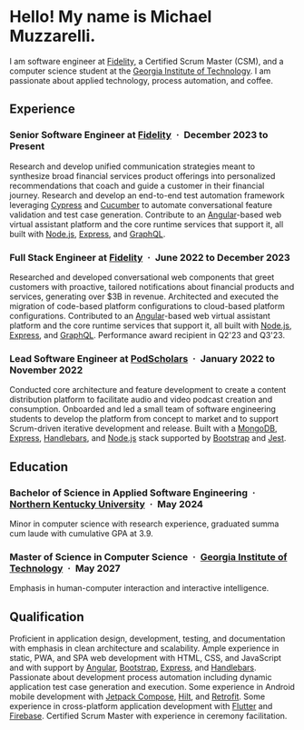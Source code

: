 # Hello! My name is Michael Muzzarelli.

I am software engineer at [Fidelity](https://www.fidelity.com/), a Certified Scrum Master (CSM), and a computer science student at the [Georgia Institute of Technology](https://www.gatech.edu/). I am passionate about applied technology, process automation, and coffee.

## Experience

### Senior Software Engineer at [Fidelity](https://www.fidelity.com/)&ensp;·&ensp;December 2023 to Present
Research and develop unified communication strategies meant to synthesize broad financial services product offerings into personalized recommendations that coach and guide a customer in their financial journey. Research and develop an end-to-end test automation framework leveraging [Cypress](https://www.cypress.io/) and [Cucumber](https://cucumber.io/) to automate conversational feature validation and test case generation. Contribute to an [Angular](https://angular.io/)-based web virtual assistant platform and the core runtime services that support it, all built with [Node.js](https://nodejs.dev/), [Express](https://expressjs.com/), and [GraphQL](https://graphql.org/).

### Full Stack Engineer at [Fidelity](https://www.fidelity.com/)&ensp;·&ensp;June 2022 to December 2023
Researched and developed conversational web components that greet customers with proactive, tailored notifications about financial products and services, generating over $3B in revenue. Architected and executed the migration of code-based platform configurations to cloud-based platform configurations. Contributed to an [Angular](https://angular.io/)-based web virtual assistant platform and the core runtime services that support it, all built with [Node.js](https://nodejs.dev/), [Express](https://expressjs.com/), and [GraphQL](https://graphql.org/). Performance award recipient in Q2'23 and Q3'23.

### Lead Software Engineer at [PodScholars](https://podscholars.com/)&ensp;·&ensp;January 2022 to November 2022
Conducted core architecture and feature development to create a content distribution platform to facilitate audio and video podcast creation and consumption. Onboarded and led a small team of software engineering students to develop the platform from concept to market and to support Scrum-driven iterative development and release. Built with a [MongoDB](https://www.mongodb.com/), [Express](https://expressjs.com/), [Handlebars](https://handlebarsjs.com/), and [Node.js](https://nodejs.dev/) stack supported by [Bootstrap](https://getbootstrap.com/) and [Jest](https://jestjs.io/).

## Education

### Bachelor of Science in Applied Software Engineering&ensp;·&ensp;[Northern Kentucky University](https://www.nku.edu/)&ensp;·&ensp;May 2024
Minor in computer science with research experience, graduated summa cum laude with cumulative GPA at 3.9.

### Master of Science in Computer Science&ensp;·&ensp;[Georgia Institute of Technology](https://www.gatech.edu/)&ensp;·&ensp;May 2027
Emphasis in human-computer interaction and interactive intelligence.

## Qualification
Proficient in application design, development, testing, and documentation with emphasis in clean architecture and scalability. Ample experience in static, PWA, and SPA web development with HTML, CSS, and JavaScript and with support by [Angular](https://angular.io/), [Bootstrap](https://getbootstrap.com/), [Express](http://expressjs.com/), and [Handlebars](https://handlebarsjs.com/). Passionate about development process automation including dynamic application test case generation and execution. Some experience in Android mobile development with [Jetpack Compose](https://developer.android.com/jetpack/compose), [Hilt](https://dagger.dev/hilt/), and [Retrofit](https://square.github.io/retrofit/). Some experience in cross-platform application development with [Flutter](https://flutter.dev/) and [Firebase](https://firebase.google.com/). Certified Scrum Master with experience in ceremony facilitation.